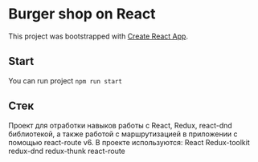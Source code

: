 # Burger shop on React

This project was bootstrapped with [Create React App](https://github.com/facebook/create-react-app).

## Start

You can run project `npm run start`

## Стек

Проект для отработки навыков работы с React, Redux, react-dnd библиотекой, а также работой с маршрутизацией в приложении с помощью react-route v6.
В проекте используются:
React
Redux-toolkit
redux-dnd
redux-thunk
react-route
